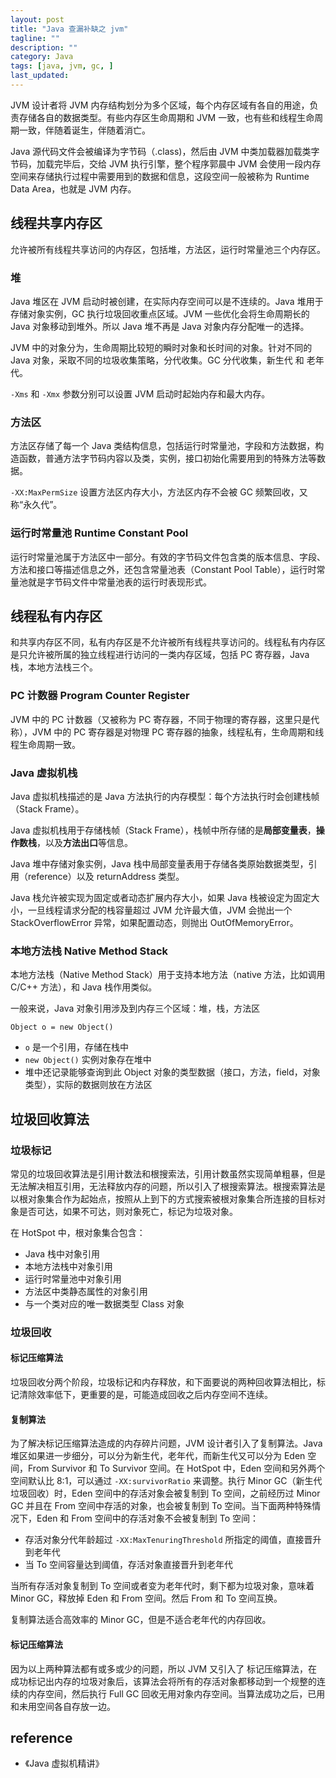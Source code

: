```yaml
---
layout: post
title: "Java 查漏补缺之 jvm"
tagline: ""
description: ""
category: Java
tags: [java, jvm, gc, ]
last_updated:
---
```


JVM 设计者将 JVM 内存结构划分为多个区域，每个内存区域有各自的用途，负责存储各自的数据类型。有些内存区生命周期和 JVM 一致，也有些和线程生命周期一致，伴随着诞生，伴随着消亡。

Java 源代码文件会被编译为字节码（.class)，然后由 JVM 中类加载器加载类字节码，加载完毕后，交给 JVM 执行引擎，整个程序郭晨中 JVM 会使用一段内存空间来存储执行过程中需要用到的数据和信息，这段空间一般被称为 Runtime Data Area，也就是 JVM 内存。

## 线程共享内存区

允许被所有线程共享访问的内存区，包括堆，方法区，运行时常量池三个内存区。

### 堆

Java 堆区在 JVM 启动时被创建，在实际内存空间可以是不连续的。Java 堆用于存储对象实例，GC 执行垃圾回收重点区域。JVM 一些优化会将生命周期长的 Java 对象移动到堆外。所以 Java 堆不再是 Java 对象内存分配唯一的选择。

JVM 中的对象分为，生命周期比较短的瞬时对象和长时间的对象。针对不同的 Java 对象，采取不同的垃圾收集策略，分代收集。GC 分代收集，新生代 和 老年代。

`-Xms` 和 `-Xmx` 参数分别可以设置 JVM 启动时起始内存和最大内存。

### 方法区
方法区存储了每一个 Java 类结构信息，包括运行时常量池，字段和方法数据，构造函数，普通方法字节码内容以及类，实例，接口初始化需要用到的特殊方法等数据。

`-XX:MaxPermSize` 设置方法区内存大小，方法区内存不会被 GC 频繁回收，又称“永久代”。

### 运行时常量池 Runtime Constant Pool
运行时常量池属于方法区中一部分。有效的字节码文件包含类的版本信息、字段、方法和接口等描述信息之外，还包含常量池表（Constant Pool Table），运行时常量池就是字节码文件中常量池表的运行时表现形式。


## 线程私有内存区
和共享内存区不同，私有内存区是不允许被所有线程共享访问的。线程私有内存区是只允许被所属的独立线程进行访问的一类内存区域，包括 PC 寄存器，Java 栈，本地方法栈三个。

### PC 计数器 Program Counter Register
JVM 中的 PC 计数器（又被称为 PC 寄存器，不同于物理的寄存器，这里只是代称），JVM 中的 PC 寄存器是对物理 PC 寄存器的抽象，线程私有，生命周期和线程生命周期一致。

### Java 虚拟机栈
Java 虚拟机栈描述的是 Java 方法执行的内存模型：每个方法执行时会创建栈帧（Stack Frame）。

Java 虚拟机栈用于存储栈帧（Stack Frame），栈帧中所存储的是**局部变量表**，**操作数栈**，以及**方法出口**等信息。

Java 堆中存储对象实例，Java 栈中局部变量表用于存储各类原始数据类型，引用（reference）以及 returnAddress 类型。

Java 栈允许被实现为固定或者动态扩展内存大小，如果 Java 栈被设定为固定大小，一旦线程请求分配的栈容量超过 JVM 允许最大值，JVM 会抛出一个 StackOverflowError 异常，如果配置动态，则抛出 OutOfMemoryError。

### 本地方法栈 Native Method Stack
本地方法栈（Native Method Stack）用于支持本地方法（native 方法，比如调用 C/C++ 方法），和 Java 栈作用类似。

一般来说，Java 对象引用涉及到内存三个区域：堆，栈，方法区

    Object o = new Object()

- `o` 是一个引用，存储在栈中
- `new Object()` 实例对象存在堆中
- 堆中还记录能够查询到此 Object 对象的类型数据（接口，方法，field，对象类型），实际的数据则放在方法区

## 垃圾回收算法

### 垃圾标记
常见的垃圾回收算法是引用计数法和根搜索法，引用计数虽然实现简单粗暴，但是无法解决相互引用，无法释放内存的问题，所以引入了根搜索算法。根搜索算法是以根对象集合作为起始点，按照从上到下的方式搜索被根对象集合所连接的目标对象是否可达，如果不可达，则对象死亡，标记为垃圾对象。

在 HotSpot 中，根对象集合包含：

- Java 栈中对象引用
- 本地方法栈中对象引用
- 运行时常量池中对象引用
- 方法区中类静态属性的对象引用
- 与一个类对应的唯一数据类型 Class 对象

### 垃圾回收

#### 标记压缩算法
垃圾回收分两个阶段，垃圾标记和内存释放，和下面要说的两种回收算法相比，标记清除效率低下，更重要的是，可能造成回收之后内存空间不连续。

#### 复制算法
为了解决标记压缩算法造成的内存碎片问题，JVM 设计者引入了复制算法。Java 堆区如果进一步细分，可以分为新生代，老年代，而新生代又可以分为 Eden 空间，From Survivor 和 To Survivor 空间。在 HotSpot 中，Eden 空间和另外两个空间默认比 8:1，可以通过 `-XX:survivorRatio` 来调整。执行 Minor GC（新生代垃圾回收）时，Eden 空间中的存活对象会被复制到 To 空间，之前经历过 Minor GC 并且在 From 空间中存活的对象，也会被复制到 To 空间。当下面两种特殊情况下，Eden 和 From 空间中的存活对象不会被复制到 To 空间：

- 存活对象分代年龄超过 `-XX:MaxTenuringThreshold` 所指定的阈值，直接晋升到老年代
- 当 To 空间容量达到阈值，存活对象直接晋升到老年代

当所有存活对象复制到 To 空间或者变为老年代时，剩下都为垃圾对象，意味着 Minor GC，释放掉 Eden 和 From 空间。然后 From 和 To 空间互换。

复制算法适合高效率的 Minor GC，但是不适合老年代的内存回收。

#### 标记压缩算法
因为以上两种算法都有或多或少的问题，所以 JVM 又引入了 标记压缩算法，在成功标记出内存的垃圾对象后，该算法会将所有的存活对象都移动到一个规整的连续的内存空间，然后执行 Full GC 回收无用对象内存空间。当算法成功之后，已用和未用空间各自存放一边。


## reference

- 《Java 虚拟机精讲》



